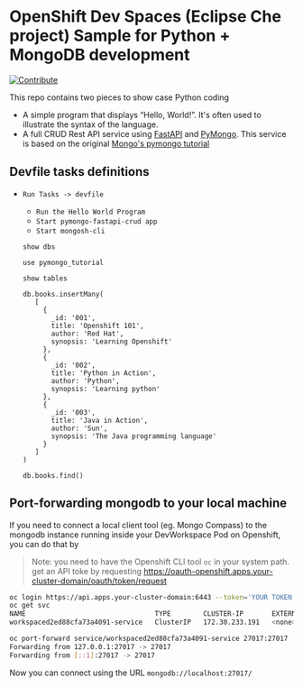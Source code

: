 # OpenShift Dev Spaces (Eclipse Che project) Sample for Python + MongoDB development

[![Contribute](https://www.eclipse.org/che/contribute.svg)](https://{openshift_dev_spaces_url}/#https://{your_git_repository_url})

This repo contains two pieces to show case Python coding
 * A simple program that displays “Hello, World!”. It's often used to illustrate the syntax of the language.
 * A full CRUD Rest API service using [FastAPI](https://fastapi.tiangolo.com/) and [PyMongo](https://pypi.org/project/pymongo/). This service is based on the original [Mongo's pymongo tutorial](https://github.com/mongodb-developer/pymongo-fastapi-crud/tree/main) 

## Devfile tasks definitions

 * `Run Tasks -> devfile`
   * `Run the Hello World Program` 
   * `Start pymongo-fastapi-crud app`
   * `Start mongosh-cli`

   ```shell
   show dbs

   use pymongo_tutorial
   
   show tables
   
   db.books.insertMany(
      [ 
        {
          _id: '001',
          title: 'Openshift 101',
          author: 'Red Hat',
          synopsis: 'Learning Openshift'
        },
        {
          _id: '002',
          title: 'Python in Action',
          author: 'Python',
          synopsis: 'Learning python'
        },
        {
          _id: '003',
          title: 'Java in Action',
          author: 'Sun',
          synopsis: 'The Java programming language'
        }
      ]
   )

   db.books.find()
   ```

## Port-forwarding mongodb to your local machine

If you need to connect a local client tool (eg. Mongo Compass) to the mongodb instance running inside your DevWorkspace Pod on Openshift, you can do that by

> Note: you need to have the Openshift CLI tool `oc` in your system path.
get an API toke by requesting https://oauth-openshift.apps.your-cluster-domain/oauth/token/request

```bash
oc login https://api.apps.your-cluster-domain:6443 --token='YOUR TOKEN HERE'
oc get svc
NAME                                TYPE        CLUSTER-IP       EXTERNAL-IP   PORT(S)                                                     AGE
workspaced2ed88cfa73a4091-service   ClusterIP   172.30.233.191   <none>        3030/TCP,27017/TCP,13131/TCP,13132/TCP,13133/TCP,8000/TCP   17m

oc port-forward service/workspaced2ed88cfa73a4091-service 27017:27017
Forwarding from 127.0.0.1:27017 -> 27017
Forwarding from [::1]:27017 -> 27017
```

Now you can connect using the URL `mongodb://localhost:27017/`